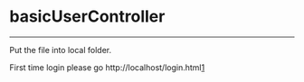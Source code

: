 # basicUserController

---

Put the file into local folder.

First time login please go http://localhost/login.html[1]


[1]: http://localhost/login.html